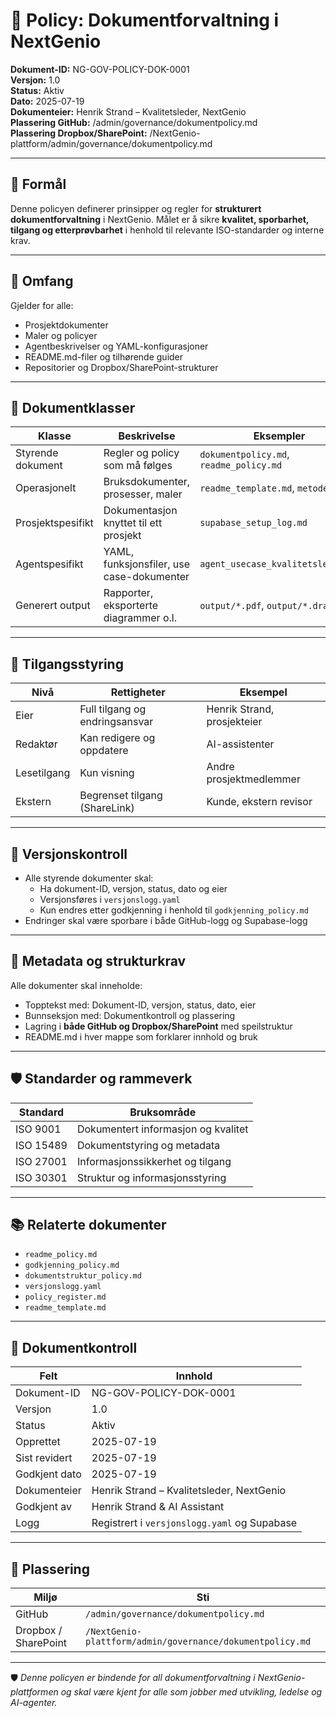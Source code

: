 # 📘 Policy: Dokumentforvaltning i NextGenio

**Dokument-ID:** NG-GOV-POLICY-DOK-0001  
**Versjon:** 1.0  
**Status:** Aktiv  
**Dato:** 2025-07-19  
**Dokumenteier:** Henrik Strand – Kvalitetsleder, NextGenio  
**Plassering GitHub:** /admin/governance/dokumentpolicy.md  
**Plassering Dropbox/SharePoint:** /NextGenio-plattform/admin/governance/dokumentpolicy.md  

---

## 🎯 Formål

Denne policyen definerer prinsipper og regler for **strukturert dokumentforvaltning** i NextGenio. Målet er å sikre **kvalitet, sporbarhet, tilgang og etterprøvbarhet** i henhold til relevante ISO-standarder og interne krav.

---

## 🧱 Omfang

Gjelder for alle:

- Prosjektdokumenter
- Maler og policyer
- Agentbeskrivelser og YAML-konfigurasjoner
- README.md-filer og tilhørende guider
- Repositorier og Dropbox/SharePoint-strukturer

---

## 🧭 Dokumentklasser

| Klasse             | Beskrivelse                             | Eksempler                          |
|--------------------|------------------------------------------|------------------------------------|
| Styrende dokument  | Regler og policy som må følges           | `dokumentpolicy.md`, `readme_policy.md` |
| Operasjonelt       | Bruksdokumenter, prosesser, maler        | `readme_template.md`, `metoder/`   |
| Prosjektspesifikt  | Dokumentasjon knyttet til ett prosjekt   | `supabase_setup_log.md`            |
| Agentspesifikt     | YAML, funksjonsfiler, use case-dokumenter| `agent_usecase_kvalitetsleder.md`  |
| Generert output    | Rapporter, eksporterte diagrammer o.l.   | `output/*.pdf`, `output/*.drawio`  |

---

## 🔐 Tilgangsstyring

| Nivå        | Rettigheter                         | Eksempel                        |
|-------------|-------------------------------------|---------------------------------|
| Eier        | Full tilgang og endringsansvar      | Henrik Strand, prosjekteier     |
| Redaktør    | Kan redigere og oppdatere           | AI-assistenter                  |
| Lesetilgang | Kun visning                         | Andre prosjektmedlemmer         |
| Ekstern     | Begrenset tilgang (ShareLink)       | Kunde, ekstern revisor          |

---

## 🔄 Versjonskontroll

- Alle styrende dokumenter skal:
  - Ha dokument-ID, versjon, status, dato og eier
  - Versjonsføres i `versjonslogg.yaml`
  - Kun endres etter godkjenning i henhold til `godkjenning_policy.md`
- Endringer skal være sporbare i både GitHub-logg og Supabase-logg

---

## 🧩 Metadata og strukturkrav

Alle dokumenter skal inneholde:

- Topptekst med: Dokument-ID, versjon, status, dato, eier
- Bunnseksjon med: Dokumentkontroll og plassering
- Lagring i **både GitHub og Dropbox/SharePoint** med speilstruktur
- README.md i hver mappe som forklarer innhold og bruk

---

## 🛡️ Standarder og rammeverk

| Standard     | Bruksområde                         |
|--------------|--------------------------------------|
| ISO 9001     | Dokumentert informasjon og kvalitet |
| ISO 15489    | Dokumentstyring og metadata         |
| ISO 27001    | Informasjonssikkerhet og tilgang    |
| ISO 30301    | Struktur og informasjonsstyring     |

---

## 📚 Relaterte dokumenter

- `readme_policy.md`  
- `godkjenning_policy.md`  
- `dokumentstruktur_policy.md`  
- `versjonslogg.yaml`  
- `policy_register.md`  
- `readme_template.md`

---

## 📄 Dokumentkontroll

| Felt           | Innhold                                             |
|----------------|-----------------------------------------------------|
| Dokument-ID    | NG-GOV-POLICY-DOK-0001                              |
| Versjon        | 1.0                                                 |
| Status         | Aktiv                                               |
| Opprettet      | 2025-07-19                                          |
| Sist revidert  | 2025-07-19                                          |
| Godkjent dato  | 2025-07-19                                          |
| Dokumenteier   | Henrik Strand – Kvalitetsleder, NextGenio           |
| Godkjent av    | Henrik Strand & AI Assistant                        |
| Logg           | Registrert i `versjonslogg.yaml` og Supabase        |

---

## 📂 Plassering

| Miljø               | Sti                                                                  |
|---------------------|----------------------------------------------------------------------|
| GitHub              | `/admin/governance/dokumentpolicy.md`                                |
| Dropbox / SharePoint| `/NextGenio-plattform/admin/governance/dokumentpolicy.md`            |

---

🛡️ *Denne policyen er bindende for all dokumentforvaltning i NextGenio-plattformen og skal være kjent for alle som jobber med utvikling, ledelse og AI-agenter.*

